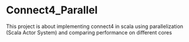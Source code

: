 # Connect4_Parallel
This project is about implementing connect4 in scala using parallelization (Scala Actor System) and comparing performance on different cores
